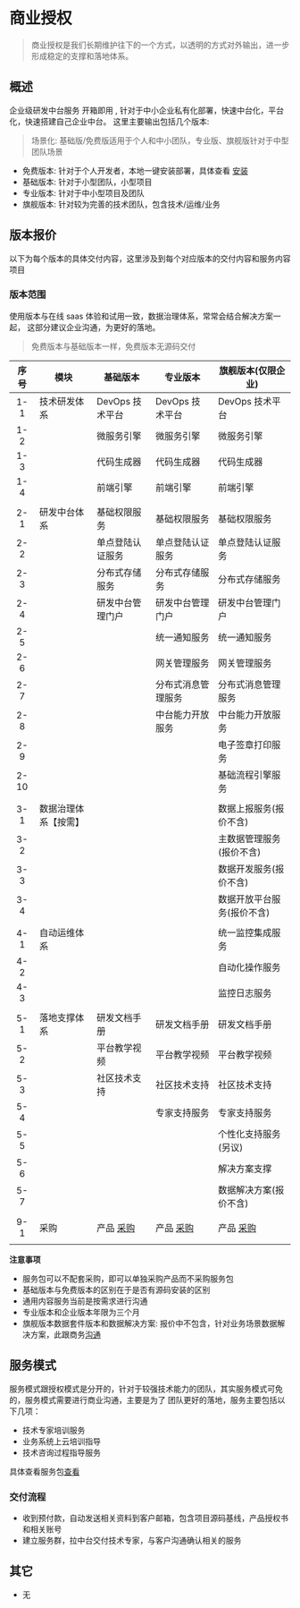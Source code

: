 # 商业授权

> 商业授权是我们长期维护往下的一个方式，以透明的方式对外输出，进一步形成稳定的支撑和落地体系。

## 概述

企业级研发中台服务 开箱即用 , 针对于中小企业私有化部署，快速中台化，平台化，快速搭建自己企业中台。
这里主要输出包括几个版本:

> 场景化: 基础版/免费版适用于个人和中小团队，专业版、旗舰版针对于中型团队场景

- 免费版本: 针对于个人开发者，本地一键安装部署，具体查看 [安装](../env/development/README.md)
- 基础版本: 针对于小型团队，小型项目
- 专业版本: 针对于中小型项目及团队
- 旗舰版本: 针对较为完善的技术团队，包含技术/运维/业务

<!-- 这里查看每个版本交付 [查看](./01_%E7%89%88%E6%9C%AC%E5%86%85%E5%AE%B9.md) -->

<!-- 具体产品请查看产品体系 [打开](../platform/README.md) -->

## 版本报价

以下为每个版本的具体交付内容，这里涉及到每个对应版本的交付内容和服务内容项目

### 版本范围

使用版本与在线 saas 体验和试用一致，数据治理体系，常常会结合解决方案一起，
这部分建议企业沟通，为更好的落地。

> 免费版本与基础版本一样，免费版本无源码交付

| 序号 | 模块                 | 基础版本                   | 专业版本                    | 旗舰版本(仅限企业)          |
| :--: | -------------------- | -------------------------- | --------------------------- | --------------------------- |
| 1-1  | 技术研发体系         | DevOps 技术平台            | DevOps 技术平台             | DevOps 技术平台             |
| 1-2  |                      | 微服务引擎                 | 微服务引擎                  | 微服务引擎                  |
| 1-3  |                      | 代码生成器                 | 代码生成器                  | 代码生成器                  |
| 1-4  |                      | 前端引擎                   | 前端引擎                    | 前端引擎                    |
|      |                      |                            |                             |                             |
| 2-1  | 研发中台体系         | 基础权限服务               | 基础权限服务                | 基础权限服务                |
| 2-2  |                      | 单点登陆认证服务           | 单点登陆认证服务            | 单点登陆认证服务            |
| 2-3  |                      | 分布式存储服务             | 分布式存储服务              | 分布式存储服务              |
| 2-4  |                      | 研发中台管理门户           | 研发中台管理门户            | 研发中台管理门户            |
| 2-5  |                      |                            | 统一通知服务                | 统一通知服务                |
| 2-6  |                      |                            | 网关管理服务                | 网关管理服务                |
| 2-7  |                      |                            | 分布式消息管理服务          | 分布式消息管理服务          |
| 2-8  |                      |                            | 中台能力开放服务            | 中台能力开放服务            |
| 2-9  |                      |                            |                             | 电子签章打印服务            |
| 2-10 |                      |                            |                             | 基础流程引擎服务            |
|      |                      |                            |                             |                             |
| 3-1  | 数据治理体系【按需】 |                            |                             | 数据上报服务(报价不含)      |
| 3-2  |                      |                            |                             | 主数据管理服务(报价不含)    |
| 3-3  |                      |                            |                             | 数据开发服务(报价不含)      |
| 3-4  |                      |                            |                             | 数据开放平台服务(报价不含)  |
|      |                      |                            |                             |                             |
| 4-1  | 自动运维体系         |                            |                             | 统一监控集成服务            |
| 4-2  |                      |                            |                             | 自动化操作服务              |
| 4-3  |                      |                            |                             | 监控日志服务                |
|      |                      |                            |                             |                             |
| 5-1  | 落地支撑体系         | 研发文档手册               | 研发文档手册                | 研发文档手册                |
| 5-2  |                      | 平台教学视频               | 平台教学视频                | 平台教学视频                |
| 5-3  |                      | 社区技术支持               | 社区技术支持                | 社区技术支持                |
| 5-4  |                      |                            | 专家支持服务                | 专家支持服务                |
| 5-5  |                      |                            |                             | 个性化支持服务(另议)        |
| 5-6  |                      |                            |                             | 解决方案支撑                |
| 5-7  |                      |                            |                             | 数据解决方案(报价不含)      |
|      |                      |                            |                             |                             |
| 9-1  | 采购                 | 产品 [采购][base_01]  | 产品 [采购][base_02]   | 产品 [采购][base_03]   | 
|      |                      |                            |                             |                             |

[base_00]: http://cloud.linesno.com
[base_01]: ./04_商务沟通.md 
[base_01_s]: http://cloud.linesno.com
[base_02]: ./04_商务沟通.md 
[base_02_s]: http://cloud.linesno.com
[base_03]: ./04_商务沟通.md 
[base_03_s]: http://cloud.linesno.com

**注意事项**

- 服务包可以不配套采购，即可以单独采购产品而不采购服务包
- 基础版本与免费版本的区别在于是否有源码安装的区别
- 通用内容服务当前是按需求进行沟通
- 专业版本和企业版本年限为三个月
- 旗舰版本数据套件版本和数据解决方案: 报价中不包含，针对业务场景数据解决方案，此跟商务[沟通](./04_商务沟通.md )

<!-- 针对不同的版本的报价和服务，主要包括以下主要内容： -->

<!-- <div class="prices_table"> -->

<!-- | 序号 |   版本   | 产品内容                                 |      采购       | 服务包     | 备注 | -->
<!-- | :--: | :------: | ---------------------------------------- | :-------------: | ---------- | ---- | -->
<!-- |  1   | 免费版本 | 微服务引擎，代码生成平台等，技术研发体系 | [采购][base_00] | 社区群支持 |      | -->
<!-- |  2   | 基础版本 | 微服务引擎，代码生成平台等，技术研发体系 | [采购][base_01] |            |      | -->
<!-- |  3   | 专业版本 | 基于基础版本，存储、事务等，自动化等     | [采购][base_02] |            |      | -->
<!-- |  4   | 旗舰版本 | 运维监控整体套件演示版本整体套件         | [采购][base_03] | 商务       |      | -->

<!-- </div> -->

<!-- [base_00]: http://cloud.linesno.com -->
<!-- [base_01]: http://cloud.linesno.com -->
<!-- [base_02]: http://cloud.linesno.com -->
<!-- [base_03]: http://cloud.linesno.com -->

<!-- - 免费版本与基础版本一样，免费版本无源码交付 -->
<!-- - 服务包年限为半年 -->
<!-- - 数据套件版本: 包含在旗舰版本里面针对业务场景解决方案，主要跟商务沟通 [打开](#) -->

## 服务模式

服务模式跟授权模式是分开的，针对于较强技术能力的团队，其实服务模式可免的，服务模式需要进行商业沟通，主要是为了
团队更好的落地，服务主要包括以下几项：

- 技术专家培训服务
- 业务系统上云培训指导
- 技术咨询过程指导服务

具体查看服务包[查看](./03_%E6%9C%8D%E5%8A%A1%E5%86%85%E5%AE%B9.md)

### 交付流程

- 收到预付款，自动发送相关资料到客户邮箱，包含项目源码基线，产品授权书和相关账号
- 建立服务群，拉中台交付技术专家，与客户沟通确认相关的服务

## 其它

- 无

<style type="css">
.prices_table table{
  th:first-of-type {
      width: 50px;
  }
  th:nth-of-type(2) {
      width: 120px;
  }
}
</style>
